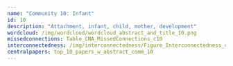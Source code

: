 ```yaml
---
name: "Community 10: Infant"
id: 10
description: "Attachment, infant, child, mother, development"
wordcloud: /img/wordcloud/wordcloud_abstract_and_title_10.png
missedconnections: Table_CNA_MissedConnections_c10
interconnectedness: /img/interconnectedness/Figure_Interconnectedness_c10.png
centralpapers: top_10_papers_w_abstract_comm_10
---
```

